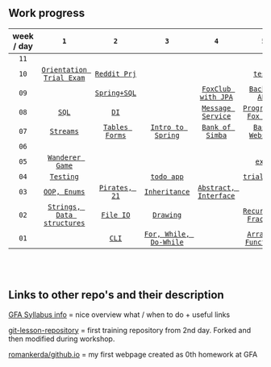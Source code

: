 ## Work progress

   week / day |`1`| `2` | `3` | `4` | `5`
:--------: |:---:|:-----:|:-----:|:-----:|:-----:
`11`| []()  | []() | []() | []() | []()
`10`| [`Orientation Trial Exam`](https://github.com/romankerda/orientation-example-exam)  | [`Reddit Prj`](https://github.com/green-fox-academy/romankerda/tree/master/week-10/day-2) | []() | []() | [`tests`](https://github.com/green-fox-academy/romankerda/tree/master/week-10/day-5)
`09`| []()  | [`Spring+SQL`](https://github.com/green-fox-academy/romankerda/tree/master/week-09/day-2) | []() | [`FoxClub with JPA`](https://github.com/green-fox-academy/romankerda/tree/master/week-09/day-4/Programmer%20Fox%20Club%20JPA) | [`Backend API`](https://github.com/green-fox-academy/romankerda/tree/master/week-09/day-5/frontend)
`08`| [`SQL`](https://github.com/green-fox-academy/romankerda/tree/master/week-08/day-1)  | [`DI`](https://github.com/green-fox-academy/romankerda/tree/master/week-08/day-2) | []() | [`Message Service`](https://github.com/green-fox-academy/romankerda/tree/master/week-08/day-4) | [`Programmer Fox Club`](https://github.com/green-fox-academy/romankerda/tree/master/week-08/day-5/Programmer%20Fox%20Club)
`07`| [`Streams`](https://github.com/green-fox-academy/romankerda/tree/master/week-07/day-1/src)  | [`Tables Forms`](https://github.com/green-fox-academy/romankerda/tree/master/week-07/day-2) | [`Intro to Spring`](https://github.com/green-fox-academy/romankerda/tree/master/week-07/day-3) | [`Bank of Simba`](https://github.com/green-fox-academy/romankerda/tree/master/week-07/day-4) | [`Basic Webshop`](https://github.com/green-fox-academy/romankerda/tree/master/week-07/day-5)
`06`|   |     
`05`| [ `Wanderer Game`](https://github.com/romankerda/wanderer-java.git) | [ ](https://www.example.com) | [ ](https://www.example.com) | [ ](https://www.example.com) | [`exam`](https://github.com/romankerda/canaSpears-foundation-normal-exam.git)
`04`| [`Testing`](https://github.com/green-fox-academy/romankerda/tree/master/week-04/day-1) | [](https://github.com/green-fox-academy/romankerda/tree/master/week-04/day-2)| [`todo app`](https://github.com/green-fox-academy/romankerda_todo_app/tree/master/src)| [](https://github.com/green-fox-academy/romankerda/tree/master/week-04/day-4) | [`trial exam`](https://github.com/romankerda/spears-trial-foundation-exam)
`03`| [`OOP, Enums`](https://github.com/green-fox-academy/romankerda/tree/master/week-03/day-1) | [`Pirates, 21`](https://github.com/green-fox-academy/romankerda/tree/master/week-03/day-2) | [`Inheritance`](https://github.com/green-fox-academy/romankerda/tree/master/week-03/day-3) | [`Abstract, Interface`](https://github.com/green-fox-academy/romankerda/tree/master/week-03/day-4) | [ ](https://github.com/green-fox-academy/romankerda/tree/master/week-03/day-5)
`02`| [ `Strings, Data structures`](https://github.com/green-fox-academy/romankerda/tree/master/week-02/day-1/Strings%2C%20Data%20Structures/src) | [`File IO` ](https://github.com/green-fox-academy/romankerda/tree/master/week-02/day-2/src) | [`Drawing` ](https://github.com/green-fox-academy/romankerda/tree/master/week-02/day-4/ProjectDrawing/src) | [ ](https://www.example.com) | [`Recursion, Fractals` ](https://github.com/green-fox-academy/romankerda/tree/master/week-02/day-5/Recursions%20%26%20Fractals/src)
`01`|   | [`CLI`](https://github.com/green-fox-academy/romankerda/tree/master/week-01/day-2) | [`For, While, Do-While`](https://github.com/green-fox-academy/romankerda/tree/master/week-01/day-3/src) |  | [`Arrays & Functions`](https://github.com/green-fox-academy/romankerda/tree/master/week-01/day-5/Arrays_Functions/src)

 
<br/>
<br/>
 
 
## Links to other repo's and their description

[GFA Syllabus info](https://github.com/green-fox-academy/prg-spears-syllabus.git "Cana Spears Class Syllabus")
= nice overview what / when to do + useful links

[git-lesson-repository](https://github.com/romankerda/git-lesson-repository.git "1st training repository")
= first training repository from 2nd day. Forked and then modified during workshop.

[romankerda/github.io](https://romankerda.github.io/ "myFirstWebpage on GitHub")
= my first webpage created as 0th homework at GFA


